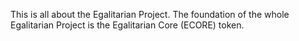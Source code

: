 This is all about the Egalitarian Project.
The foundation of the whole Egalitarian Project is the Egalitarian Core (ECORE) token.
